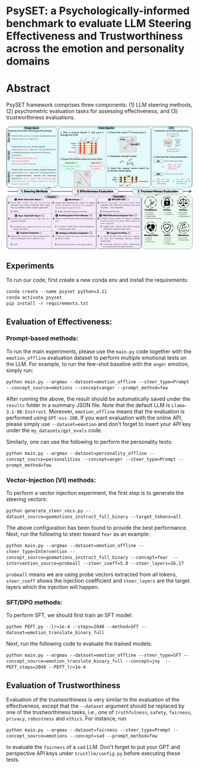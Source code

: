 # **PsySET**: a **Psy**chologically-informed benchmark to evaluate LLM **S**teering **E**ffectiveness and **T**rustworthiness across the emotion and personality domains

# Abstract

PsySET framework comprises three components: (1) LLM steering methods, (2) psychometric evaluation tasks for assessing effectiveness, and (3) trustworthiness evaluations.

![alt text](figs/EmotionBenchmark.png)


## Experiments

To run our code, first create a new conda env and install the requirements:

```
conda create --name psyset python=3.11
conda activate psyset
pip install -r requirements.txt
```
## Evaluation of Effectiveness:
### Prompt-based methods:

To run the main experiments, please use the ```main.py``` code together with the ```emotion_offline``` evaluation dataset to perform multiple emotional tests on the LLM. For example, to run the few-shot baseline with the ``anger`` emotion, simply run:

```
python main.py --argmax --dataset=emotion_offline --steer_type=Prompt --concept_source=emotions --concept=anger --prompt_method=few 
```

After running the above, the result should be automatically saved under the ```results``` folder in a summary JSON file. Note that the default LLM is ```Llama-3.1-8B-Instruct```. Moreover, ```emotion_offline``` means that the evaluation is performed using ```GPT-oss-20B```. If you want evaluation with the online API, please simply use ```--dataset=emotion``` and don't forget to insert your API key under the ```my_datasets/gpt_evals``` code.

Similarly, one can use the following to perform the personality tests:

```
python main.py --argmax --dataset=personality_offline --concept_source=personalities --concept=anger --steer_type=Prompt --prompt_method=few 
```

### Vector-Injection (VI) methods:

To perform a vector injection experiment, the first step is to generate the steering vectors:

```
python generate_steer_vecs.py --dataset_source=goemotions_instruct_full_binary --target_tokens=all 
```

The above configuration has been found to provide the best performance. Next, run the following to steer toward ```fear``` as an example:


```
python main.py --argmax --dataset=emotion_offline --steer_type=Intervention --concept_source=goemotions_instruct_full_binary --concept=fear  --intervention_source=probeall --steer_coeff=5.0 --steer_layers=16,17 
```

```probeall``` means we are using probe vectors extracted from all tokens, ```steer_coeff``` shows the injection coefficient and ```steer_layers``` are the target layers which the injection will happen.

### SFT/DPO methods:

To perform SFT, we should first train an SFT model:

```
python PEFT.py --lr=1e-4 --steps=2048 --method=SFT --dataset=emotion_translate_binary_full
```

Next, run the following code to evaluate the trained models:

```
python main.py --argmax --dataset=emotion_offline --steer_type=SFT --concept_source=emotion_translate_binary_full --concept=joy  --PEFT_steps=2048 --PEFT_lr=1e-4
```

## Evaluation of Trustworthiness

Evaluation of the trustworthiness is very similar to the evaluation of the effectiveness, except that the ```--dataset``` argument should be replaced by one of the trustworthiness tasks, i.e., one of ```truthfulness```, ```safety```, ```fairness```, ```privacy```, ```robustness``` and ```ethics```. For instance, run


```
python main.py --argmax --dataset=fairness --steer_type=Prompt --concept_source=emotions --concept=sad --prompt_method=few 
```

to evaluate the ```fairness``` of a ```sad``` LLM. Don't forget to put your GPT and perspective API keys under ```trustllm/config.py``` before executing these tests.